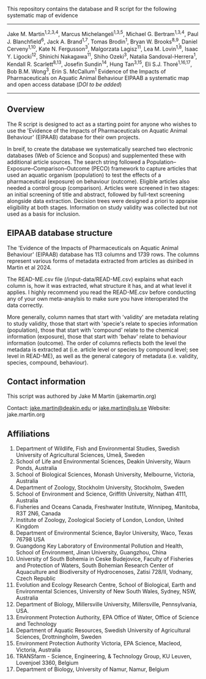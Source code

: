 This repository contains the database and R script for the following systematic map of evidence

---

Jake M. Martin<sup>1,2,3,4</sup>, Marcus Michelangeli<sup>1,3,5</sup>, Michael G. Bertram<sup>1,3,4</sup>, Paul J. Blanchfield<sup>6</sup>, Jack A. Brand<sup>1,7</sup>, Tomas Brodin<sup>1</sup>, Bryan W. Brooks<sup>8,9</sup>, Daniel Cerveny<sup>1,10</sup>, Kate N. Fergusson<sup>3</sup>, Malgorzata Lagisz<sup>11</sup>, Lea M. Lovin<sup>1,8</sup>, Isaac Y. Ligocki<sup>12</sup>, Shinichi Nakagawa<sup>11</sup>, Shiho Ozeki<sup>3</sup>, Natalia Sandoval-Herrera<sup>1</sup>, Kendall R. Scarlett<sup>8,13</sup>, Josefin Sundin<sup>14</sup>, Hung Tan<sup>3,15</sup>, Eli S.J. Thoré<sup>1,16,17</sup>, Bob B.M. Wong<sup>3</sup>, Erin S. McCallum<sup>1</sup> Evidence of the Impacts of Pharmaceuticals on Aquatic Animal Behaviour EIPAAB a systematic map and open access database (*DOI to be added*)

---

## Overview

The R script is designed to act as a starting point for anyone who wishes to use the 'Evidence of the Impacts of Pharmaceuticals on Aquatic  Animal Behaviour' (EIPAAB) database for their own projects. 

In breif, to create the database we systematically searched two electronic databases (Web of Science and Scopus) and supplemented these with additional article sources. The search string followed a Population–Exposure–Comparison–Outcome (PECO) framework to capture articles that used an aquatic organism (population) to test the effects of a pharmaceutical (exposure) on behaviour (outcome). Eligible articles also needed a control group (comparison). Articles were screened in two stages: an initial screening of title and abstract, followed by full-text screening alongside data extraction. Decision trees were designed a priori to appraise eligibility at both stages. Information on study validity was collected but not used as a basis for inclusion.

## EIPAAB database structure
The 'Evidence of the Impacts of Pharmaceuticals on Aquatic  Animal Behaviour' (EIPAAB) database has 113 columns and 1739 rows. The columns represent various forms of metadata extracted from articles as dsiribed in Martin et al 2024.

The READ-ME.csv file (/input-data/READ-ME.csv) explains what each column is, how it was extracted, what structure it has, and at what level it applies. I highly recommend you read the READ-ME.csv before conducting any of your own meta-anaylsis to make sure you have interoperated the data correctly.

More generally, column names that start with 'validity' are metadata relating to study validity, those that start with 'specie's relate to species information (population), those that start with 'compound' relate to the chemical information (exposure), those that start with 'behav' relate to behaviour information (outcome). The order of columns reflects both the level the metadata is extracted at (i.e. article level or species by compound level; see level in READ-ME), as well as the general category of metadata (i.e. validity, species, compound, behaviour).

## Contact information
This script was authored by Jake M Martin (jakemartin.org)

Contact: jake.martin@deakin.edu or jake.martin@slu.se
Website: jake.martin.org

## Affiliations
1. Department of Wildlife, Fish and Environmental Studies, Swedish University of Agricultural Sciences, Umeå, Sweden
2. School of Life and Environmental Sciences, Deakin University, Waurn Ponds, Australia
3. School of Biological Sciences, Monash University, Melbourne, Victoria, Australia
4. Department of Zoology, Stockholm University, Stockholm, Sweden
5. School of Environment and Science, Griffith University, Nathan 4111, Australia
6. Fisheries and Oceans Canada, Freshwater Institute, Winnipeg, Manitoba, R3T 2N6, Canada
7. Institute of Zoology, Zoological Society of London, London, United Kingdom
8. Department of Environmental Science, Baylor University, Waco, Texas 76798 USA
9. Guangdong Key Laboratory of Environmental Pollution and Health, School of Environment, Jinan University, Guangzhou, China
10. University of South Bohemia in Ceske Budejovice, Faculty of Fisheries and Protection of Waters, South Bohemian Research Center of Aquaculture and Biodiversity of Hydrocenoses, Zatisi 728/II, Vodnany, Czech Republic
11. Evolution and Ecology Research Centre, School of Biological, Earth and Environmental Sciences, University of New South Wales, Sydney, NSW, Australia
12. Department of Biology, Millersville University, Millersville, Pennsylvania, USA.
13. Environment Protection Authority, EPA Office of Water, Office of Science and Technology
14. Department of Aquatic Resources, Swedish University of Agricultural Sciences, Drottningholm, Sweden
15. Environment Protection Authority Victoria, EPA Science, Macleod, Victoria, Australia
16. TRANSfarm - Science, Engineering, & Technology Group, KU Leuven, Lovenjoel 3360, Belgium
17. Department of Biology, University of Namur, Namur, Belgium
